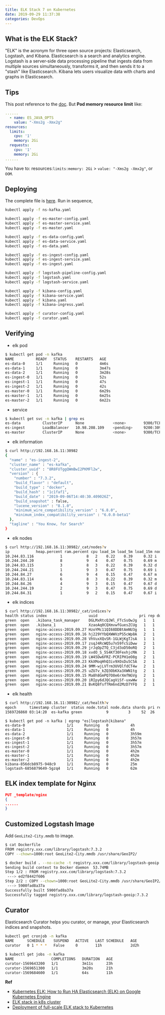 ```yaml
---
title: ELK Stack 7 on Kubernetes
date: 2019-09-29 11:37:38
categories: DevOps
---
```

## What is the ELK Stack?

"ELK" is the acronym for three open source projects: Elasticsearch, Logstash, and Kibana. Elasticsearch is a search and analytics engine. Logstash is a server‑side data processing pipeline that ingests data from multiple sources simultaneously, transforms it, and then sends it to a "stash" like Elasticsearch. Kibana lets users visualize data with charts and graphs in Elasticsearch.


## Tips

This post reference to the [doc](https://flywzj.com/blog/es/). But **Pod memory resource limit** like:

```yaml
......
  - name: ES_JAVA_OPTS
    value: "-Xms2g -Xmx2g"
resources:
  limits:
    cpu: '1'
    memory: 2Gi
  requests:
    cpu: '1'
    memory: 2Gi
......
```

You have to: resources:`limits:memory: 2Gi` > `value: "-Xms2g -Xmx2g"`, or `OOM`.


## Deploying

<!-- more -->

The complete file is [here](https://github.com/acquaai/ELK-Stack/tree/master/yaml). Run in sequence, 

```zsh
kubectl apply -f ns-kafka.yaml

kubectl apply -f es-master-config.yaml
kubectl apply -f es-master-service.yaml
kubectl apply -f es-master.yaml

kubectl apply -f es-data-config.yaml
kubectl apply -f es-data-service.yaml
kubectl apply -f es-data.yaml

kubectl apply -f es-ingest-config.yaml
kubectl apply -f es-ingest-service.yaml
kubectl apply -f es-ingest.yaml

kubectl apply -f logstash-pipeline-config.yaml
kubectl apply -f logstash.yaml
kubectl apply -f logstash-service.yaml

kubectl apply -f kibana-config.yaml
kubectl apply -f kibana-service.yaml
kubectl apply -f kibana.yaml
kubectl apply -f kibana-ingress.yaml

kubectl apply -f curator-config.yaml
kubectl apply -f curator.yaml
```


## Verifying

+ elk pod

```zsh
$ kubectl get pod -n kafka
NAME          READY   STATUS    RESTARTS   AGE
es-data-0     1/1     Running   0          4m6s
es-data-1     1/1     Running   0          3m47s
es-data-2     1/1     Running   0          3m28s
es-ingest-0   1/1     Running   0          52s
es-ingest-1   1/1     Running   0          47s
es-ingest-2   1/1     Running   0          42s
es-master-0   1/1     Running   0          6m29s
es-master-1   1/1     Running   0          6m25s
es-master-2   1/1     Running   0          6m22s
```

+ service

```zsh
$ kubectl get svc -n kafka | grep es
es-data          ClusterIP      None             <none>        9300/TCP         3d5h
es-ingest        LoadBalancer   10.98.208.109    <pending>     9200:30982/TCP   3d5h
es-master        ClusterIP      None             <none>        9300/TCP         3d5h
```

+ elk information

```zsh
$ curl http://192.168.16.11:30982
{
  "name" : "es-ingest-2",
  "cluster_name" : "es-kafka",
  "cluster_uuid" : "8R8FUTggQWmBwI2PKMFl2w",
  "version" : {
    "number" : "7.3.2",
    "build_flavor" : "default",
    "build_type" : "docker",
    "build_hash" : "1c1faf1",
    "build_date" : "2019-09-06T14:40:30.409026Z",
    "build_snapshot" : false,
    "lucene_version" : "8.1.0",
    "minimum_wire_compatibility_version" : "6.8.0",
    "minimum_index_compatibility_version" : "6.0.0-beta1"
  },
  "tagline" : "You Know, for Search"
}
```

+ elk nodes

```zsh
$ curl http://192.168.16.11:30982/_cat/nodes?v
ip            heap.percent ram.percent cpu load_1m load_5m load_15m node.role master name
10.244.83.116            1           8   2    0.22    0.39     0.32 i         -      es-ingest-1
10.244.244.20            8           9   4    0.47    0.75     0.69 m         *      es-master-0
10.244.83.115            3           8   3    0.22    0.39     0.32 d         -      es-data-1
10.244.244.21            1           9   3    0.47    0.75     0.69 i         -      es-ingest-0
10.244.84.27             6           9   4    0.15    0.47     0.67 m         -      es-master-1
10.244.83.114            6           8   3    0.22    0.39     0.32 m         -      es-master-2
10.244.84.26             4           9   3    0.15    0.47     0.67 d         -      es-data-2
10.244.244.19            2           9   3    0.47    0.75     0.69 d         -      es-data-0
10.244.84.31             1           9   2    0.15    0.47     0.67 i         -      es-ingest-2
```

+ elk indices

```zsh
$ curl http://192.168.16.11:30982/_cat/indices?v
health status index                   uuid                   pri rep docs.count docs.deleted store.size pri.store.size
green  open   .kibana_task_manager    DGLMxRtcQJWl_FTcSsOwJg   1   1          2            0     59.6kb         29.8kb
green  open   .kibana_1               XzaoAq0CQXmvwfGuesZCUg   1   1         10            3    108.5kb         54.2kb
green  open   nginx-access-2019.09.27 HzoYMc11QI68DDBtAmNU3g   1   1    3304714            0      4.1gb          1.9gb
green  open   nginx-access-2019.09.16 hj229YYbQXWWVzPS5cWp8A   2   1     269961            0    337.2mb        168.1mb
green  open   nginx-access-2019.09.28 VhVuxXQvSR-1GLWjKgTJsA   1   1   37900045            0     31.2gb           17gb
green  open   nginx-access-2019.09.17 zsqJ4RcWQ5u7n59fcSiDww   2   1     534824            0    693.3mb        342.6mb
green  open   nginx-access-2019.09.29 jrJqOpZTQ_C3jd3oD50oRQ   2   1    6986701            0      4.6gb          2.2gb
green  open   nginx-access-2019.09.18 xvdO_S_5S4Kf30FexhjcMA   2   1     835914            0        1gb          531mb
green  open   nginx-access-2019.09.19 LW45Dw6FRZ-PCRIPH1eO8g   2   1     805261            0        1gb        524.9mb
green  open   nginx-access-2019.09.23 KkXMoqHhQ3iv9XOsDu5C5A   2   1     823928            0        1gb        523.4mb
green  open   nginx-access-2019.09.24 9MM-wjLVTrm3UVQlfdCT4w   2   1     815697            0        1gb        527.3mb
green  open   nginx-access-2019.09.25 uZU7v_kZQ3ObKXa3XWN1tg   2   1     808426            0        1gb        522.6mb
green  open   nginx-access-2019.09.15 Ma8h8GmPQ7O8e6rXmfNGVg   2   1     521880            0    625.2mb        318.2mb
green  open   nginx-access-2019.09.20 iRIpy6dJQCagViSf-uxwWw   2   1     843735            0        1gb        525.3mb
green  open   nginx-access-2019.09.21 BvKQ8fsfTRm6nd2MzD7YFQ   2   1     208548            0    277.7mb        138.9mb
```

+ elk health 

```zsh
$ curl http://192.168.16.11:30982/_cat/health?v
epoch      timestamp cluster  status node.total node.data shards pri relo init unassign pending_tasks max_task_wait_time active_shards_percent
1569726860 03:14:20  es-kafka green           9         3     52  26    0    0        0             0                  -                100.0%
```

```
$ kubectl get pod -n kafka | egrep "es|logstash|kibana"
es-data-0                   1/1     Running   0          4h
es-data-1                   1/1     Running   0          4h
es-data-2                   1/1     Running   0          3h59m
es-ingest-0                 1/1     Running   0          3h57m
es-ingest-1                 1/1     Running   0          3h57m
es-ingest-2                 1/1     Running   0          3h57m
es-master-0                 1/1     Running   0          4h2m
es-master-1                 1/1     Running   0          4h2m
es-master-2                 1/1     Running   0          4h2m
kibana-856dcb8975-948c9     1/1     Running   0          25m
logstash-6856879649-5gzq4   1/1     Running   0          62m
```


## ELK index template for Nginx

```json
PUT _template/nginx
{
......
}
```


## Customized Logstash Image

Add `GeoLite2-City.mmdb` to image.

```zsh
$ cat Dockerfile 
FROM registry.xxx.com/library/logstash:7.3.2
COPY --chown=1000:root GeoLite2-City.mmdb /usr/share/GeoIP2/
```

```zsh
$ docker build . --no-cache -t registry.xxx.com/library/logstash-geoip:7.3.2
Sending build context to Docker daemon  53.74MB
Step 1/2 : FROM registry.xxx.com/library/logstash:7.3.2
 ---> ed2f8442f606
Step 2/2 : COPY --chown=1000:root GeoLite2-City.mmdb /usr/share/GeoIP2/
 ---> 5900fad8a37a
Successfully built 5900fad8a37a
Successfully tagged registry.xxx.com/library/logstash-geoip:7.3.2
```


## Curator

Elasticsearch Curator helps you curator, or manage, your Elasticsearch indices and snapshots.

```zsh
kubectl get cronjob -n kafka
NAME      SCHEDULE    SUSPEND   ACTIVE   LAST SCHEDULE   AGE
curator   0 1 * * *   False     0        11h             2d2h

$ kubectl get jobs -n kafka
NAME                 COMPLETIONS   DURATION   AGE
curator-1569643200   1/1           3m11s      23h
curator-1569651300   1/1           3m20s      21h
curator-1569684600   1/1           64s        11h
```


**Ref**

+ [Kubernetes ELK: How to Run HA Elasticsearch (ELK) on Google Kubernetes Engine](https://portworx.com/run-ha-elasticsearch-elk-google-kubernetes-engine/)
+ [ELK stack in k8s cluster](https://medium.com/@tharangarajapaksha/elk-stack-in-k8s-cluster-13bb509185e0)
+ [Deployment of full-scale ELK stack to Kubernetes](https://hackernoon.com/deployment-of-full-scale-elk-stack-to-kubernetes-6f38f6c57c55)
